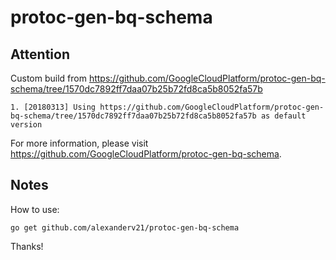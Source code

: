 # protoc-gen-bq-schema
## Attention
Custom build from https://github.com/GoogleCloudPlatform/protoc-gen-bq-schema/tree/1570dc7892ff7daa07b25b72fd8ca5b8052fa57b

```
1. [20180313] Using https://github.com/GoogleCloudPlatform/protoc-gen-bq-schema/tree/1570dc7892ff7daa07b25b72fd8ca5b8052fa57b as default version
```

For more information, please visit https://github.com/GoogleCloudPlatform/protoc-gen-bq-schema.

## Notes
How to use:

```
go get github.com/alexanderv21/protoc-gen-bq-schema
```

Thanks!
